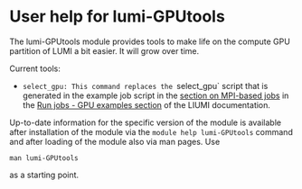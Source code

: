 # User help for lumi-GPUtools

The lumi-GPUtools module provides tools to make life on the compute GPU partition of
LUMI a bit easier. It will grow over time.

Current tools:

-   `select_gpu: This command replaces the `select_gpu` script that is generated in
    the example job script in the 
    [section on MPI-based jobs](https://docs.lumi-supercomputer.eu/runjobs/scheduled-jobs/lumig-job/#mpi-based-job)
    in the [Run jobs - GPU examples section](https://docs.lumi-supercomputer.eu/runjobs/scheduled-jobs/lumig-job/)
    of the LIUMI documentation.

Up-to-date information for the specific version of the module is available after 
installation of the module via the `module help lumi-GPUtools` command and after
loading of the module also via man pages. Use

```
man lumi-GPUtools
```

as a starting point.
